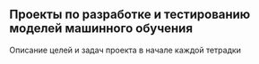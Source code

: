 ## Проекты по разработке и тестированию моделей машинного обучения
Описание целей и задач проекта в начале каждой тетрадки
